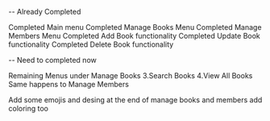 -- Already Completed

Completed Main menu
Completed Manage Books Menu
Completed Manage Members Menu
Completed Add Book functionality
Completed Update Book functionality
Completed Delete Book functionality

-- Need to completed now

Remaining Menus under Manage Books
3.Search Books
4.View All Books
Same happens to Manage Members

Add some emojis and desing at the end of manage books and members
add coloring too

